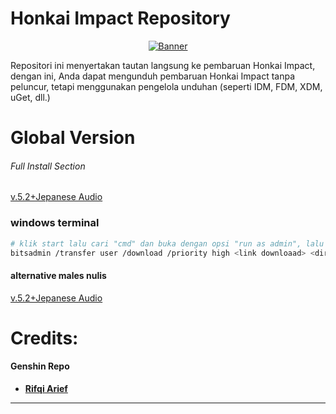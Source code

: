 # Honkai Impact Repository
<p align="center">
<a href="https://imgur.com/8RoBGQS"><img src="https://github.com/zamprjkt/Honkai-Impact-3rd-Repository/raw/main/852886.png" title="Banner"/></a>
</p>

Repositori ini menyertakan tautan langsung ke pembaruan Honkai Impact, dengan ini, Anda dapat mengunduh pembaruan Honkai Impact tanpa peluncur, tetapi menggunakan pengelola unduhan (seperti IDM, FDM, XDM, uGet, dll.)


# Global Version

###### Full Install Section
[v.5.2+Jepanese Audio](https://cdn.winten.workers.dev/2:/Data/HI3_GLB_5.2_JAPANESEAUDIO.iso)

### windows terminal ###

```bash
# klik start lalu cari "cmd" dan buka dengan opsi "run as admin", lalu ketikan perintah berikut
bitsadmin /transfer user /download /priority high <link downloaad> <direktori\nama.file>
```
#### alternative males nulis
[v.5.2+Jepanese Audio](https://raw.githubusercontent.com/zamprjkt/Honkai-Impact-3rd-Repository/main/batmalesnulis/v.5.2%20Japanese.bat)


Credits:
=======
#### Genshin Repo
 * [**Rifqi Arief**](https://https://github.com/rapdodge)

---------------------------------------------------------------------------------------
